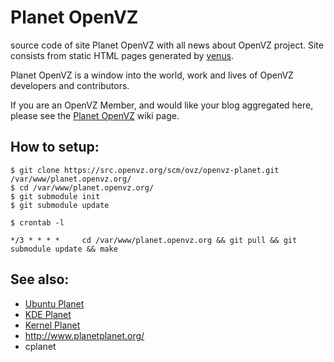 # Planet OpenVZ

source code of site Planet OpenVZ with all news about OpenVZ project.
Site consists from static HTML pages generated by
[venus](http://www.intertwingly.net/code/venus/).

Planet OpenVZ is a window into the world, work and lives of OpenVZ developers
and contributors.

If you are an OpenVZ Member, and would like your blog aggregated here, please
see the [Planet OpenVZ](https://openvz.org/Planet_OpenVZ) wiki page.

## How to setup:

```
$ git clone https://src.openvz.org/scm/ovz/openvz-planet.git /var/www/planet.openvz.org/
$ cd /var/www/planet.openvz.org/
$ git submodule init
$ git submodule update
```

```
$ crontab -l

*/3 * * * *     cd /var/www/planet.openvz.org && git pull && git submodule update && make
```

## See also:

* [Ubuntu Planet](http://planet.ubuntu.com/)
* [KDE Planet](https://planetkde.org/)
* [Kernel Planet](http://planet.kernel.org/)
* http://www.planetplanet.org/
* cplanet
